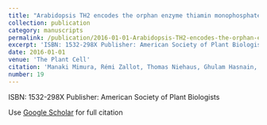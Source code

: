 ```yaml
---
title: "Arabidopsis TH2 encodes the orphan enzyme thiamin monophosphate phosphatase"
collection: publication
category: manuscripts
permalink: /publication/2016-01-01-Arabidopsis-TH2-encodes-the-orphan-enzyme-thiamin-monophosphate-phosphatase
excerpt: 'ISBN: 1532-298X Publisher: American Society of Plant Biologists'
date: 2016-01-01
venue: 'The Plant Cell'
citation: 'Manaki Mimura, Rémi Zallot, Thomas Niehaus, Ghulam Hasnain, Satinder Gidda, Thuy Nguyen, Erin Anderson, Robert Mullen, Greg Brown, Alexander Yakunin. &quot;Arabidopsis TH2 encodes the orphan enzyme thiamin monophosphate phosphatase.&quot; The Plant Cell, 2016.'
number: 19
---
```

ISBN: 1532-298X Publisher: American Society of Plant Biologists

Use [Google Scholar](https://scholar.google.com/scholar?q=Arabidopsis+{TH2}+encodes+the+orphan+enzyme+thiamin+monophosphate+phosphatase) for full citation
